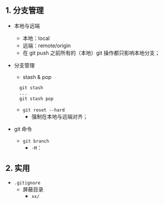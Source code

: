 

## 1. 分支管理

- 本地与远端
    - 本地：local
    - 远端：remote/origin
    - 在 git push 之前所有的（本地）git 操作都只影响本地分支；

- 分支管理
    - stash & pop
    
    ```python
      git stash
      ...
      git stash pop
    ```
    
    - `git reset --hard`
        - 强制在本地与远端对齐；
        
- git 命令
    - `git branch`
        - `-M`：
    
## 2. 实用

- `.gitignore`
    - 屏蔽目录
        - `xx/`
